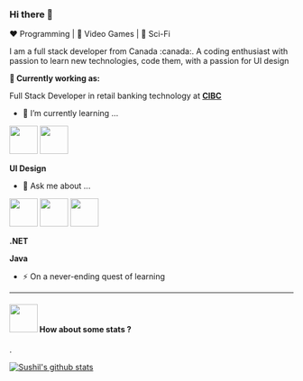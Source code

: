 ### Hi there 👋

:heart: Programming | :black_heart: Video Games | :blue_heart: Sci-Fi

<p align="left">
I am a full stack developer from Canada :canada:. A coding enthusiast with passion to learn new technologies, code them, with a passion for UI design
</p>

**💼 Currently working as:**

Full Stack Developer in retail banking technology at <a href="https://www.cibc.com/en/personal-banking.html" target="_blank"><b>CIBC</b></a>

- 🌱 I’m currently learning ...

<p><code><a href="https://www.javascript.com/" target="_blank"><img height="50" src="https://www.vectorlogo.zone/logos/javascript/javascript-ar21.svg"></a></code>
<code><a href="https://reactjs.org/" target="_blank"><img height="50" src="https://www.vectorlogo.zone/logos/reactjs/reactjs-ar21.svg"></a></code></p>
<p><b>UI Design</b></p>

- 💬 Ask me about ...

<p><code><a href="https://www.javascript.com/" target="_blank"><img height="50" src="https://www.vectorlogo.zone/logos/javascript/javascript-ar21.svg"></a></code>
<code><a href="https://reactjs.org/" target="_blank"><img height="50" src="https://www.vectorlogo.zone/logos/reactjs/reactjs-ar21.svg"></a></code>
<code><a href="https://git-scm.com//" target="_blank"><img height="50" src="https://www.vectorlogo.zone/logos/git-scm/git-scm-ar21.svg"></a></code></p>
<p><b>.NET</b></p>
<p><b>Java</b></p>


- ⚡ On a never-ending quest of learning


----

#### <img src="https://media.giphy.com/media/VgCDAzcKvsR6OM0uWg/giphy.gif" width="50"> How about some stats ?
  
. 

[![Sushil's github stats](https://github-readme-stats.vercel.app/api?username=susgupta)](https://github.com/susgupta/github-readme-stats)

<!--
**susgupta/susgupta** is a ✨ _special_ ✨ repository because its `README.md` (this file) appears on your GitHub profile.

Here are some ideas to get you started:

- 🔭 I’m currently working on ...
- 🌱 I’m currently learning ...
- 👯 I’m looking to collaborate on ...
- 🤔 I’m looking for help with ...
- 💬 Ask me about ...
- 📫 How to reach me: ...
- 😄 Pronouns: ...
- ⚡ Fun fact: ...
-->
